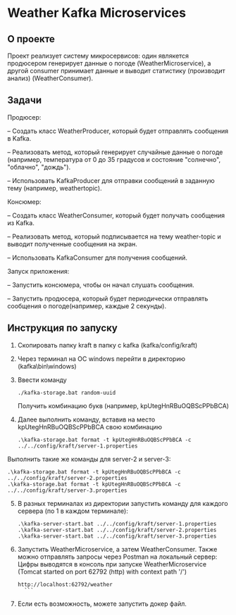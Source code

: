 # Weather Kafka Microservices

## О проекте

Проект реализует систему микросервисов: один являкется продюсером генерирует данные о погоде (WeatherMicroservice), а другой consumer принимает данные и выводит статистику (производит анализ) (WeatherConsumer).

## Задачи
Продюсер:

 – Создать класс WeatherProducer, который будет отправлять сообщения в Kafka.
 
 – Реализовать метод, который генерирует случайные данные о погоде (например, температура
от 0 до 35 градусов и состояние "солнечно", "облачно", "дождь").

 – Использовать KafkaProducer для отправки сообщений в заданную тему (например, weathertopic).
 
Консюмер:

 – Создать класс WeatherConsumer, который будет получать сообщения из Kafka.
 
 – Реализовать метод, который подписывается на тему weather-topic и выводит полученные
сообщения на экран.

 – Использовать KafkaConsumer для получения сообщений.
 
Запуск приложения:

 – Запустить консюмера, чтобы он начал слушать сообщения.
 
 – Запустить продюсера, который будет периодически отправлять сообщения о погоде(например, каждые 2 секунды). 

 ## Инструкция по запуску

 1. Скопировать папку kraft в папку с kafka (kafka/config/kraft)
 2. Через терминал на ОС windows перейти в директорию (kafka\bin\windows)
 3. Ввести команду
    ```
    ./kafka-storage.bat random-uuid
    ```
    
    Получить комбинацию букв (например, kpUtegHnRBuOQBScPPbBCA)
    
5. Далее выполнить команду, вставив на место kpUtegHnRBuOQBScPPbBCA свою комбинацию
    ```
    .\kafka-storage.bat format -t kpUtegHnRBuOQBScPPbBCA -c ../../config/kraft/server-1.properties
    ```
Выполнить такие же команды для server-2 и server-3:
    
    .\kafka-storage.bat format -t kpUtegHnRBuOQBScPPbBCA -c ../../config/kraft/server-2.properties
    .\kafka-storage.bat format -t kpUtegHnRBuOQBScPPbBCA -c ../../config/kraft/server-3.properties

5. В разных терминалах из директории запустить команду для каждого сервера (по 1 в каждом терминале):
    ```
    .\kafka-server-start.bat ../../config/kraft/server-1.properties
    .\kafka-server-start.bat ../../config/kraft/server-2.properties
    .\kafka-server-start.bat ../../config/kraft/server-3.properties
    ```

6. Запустить WeatherMicroservice, а затем WeatherConsumer. Также можно отправлять запросы через Postman на локальный сервер:
Цифры выводятся в консоль при запуске WeatherMicroservice (Tomcat started on port 62792 (http) with context path '/')
     ```
    http://localhost:62792/weather
       ```
7. Если есть возможность, можете запустить докер файл.
   
